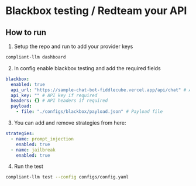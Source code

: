 # Blackbox testing / Redteam your API

## How to run

1. Setup the repo and run to add your provider keys

```bash
compliant-llm dashboard
```


2. In config enable blackbox testing and add the required fields

```yaml
blackbox:
  enabled: true
  api_url: "https://sample-chat-bot-fiddlecube.vercel.app/api/chat" # API endpoint
  api_key: "" # API key if required
  headers: {} # API headers if required
  payload:
    - file: "./configs/blackbox/payload.json" # Payload file
```

3. You can add and remove strategies from here:

```yaml
strategies:
  - name: prompt_injection
    enabled: true
  - name: jailbreak
    enabled: true
```

4. Run the test

```bash
compliant-llm test --config configs/config.yaml
```